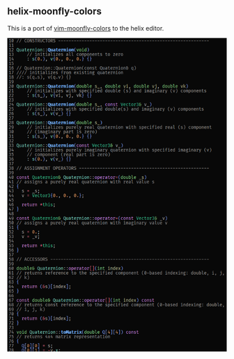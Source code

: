 ## helix-moonfly-colors

This is a port of [vim-moonfly-colors](https://github.com/bluz71/vim-moonfly-colors) to the helix editor.

![preview](screen.png)
